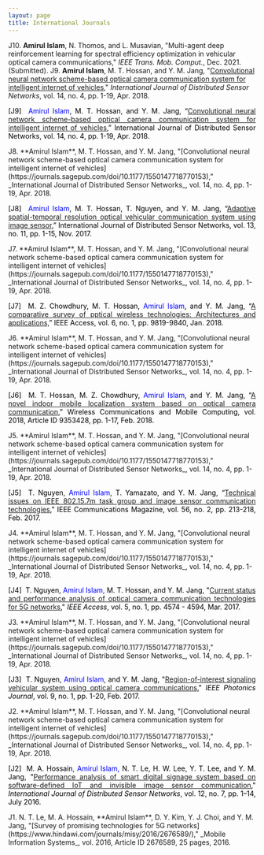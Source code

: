 ```yaml
---
layout: page
title: International Journals
---
```

 J10. **Amirul Islam**, N. Thomos, and L. Musavian, "Multi-agent deep reinforcement learning for spectral efficiency optimization in vehicular optical camera communications," _IEEE Trans. Mob. Comput._, Dec. 2021. (Submitted).
J9. **Amirul Islam**, M. T. Hossan, and Y. M. Jang, "[Convolutional neural network scheme-based optical camera communication system for intelligent internet of vehicles](https://journals.sagepub.com/doi/10.1177/1550147718770153)," _International Journal of Distributed Sensor Networks_, vol. 14, no. 4, pp. 1-19, Apr. 2018.
<p style="text-align: justify;"><span style="color: #000000;"><span style="color: #0000ff;"><span style="color: #000000;">[J9]</span>  Amirul Islam</span>, M. T. Hossan, and Y. M. Jang, “<a href="https://journals.sagepub.com/doi/10.1177/1550147718770153" target="_blank" rel="noopener">Convolutional neural network scheme-based optical camera communication system for intelligent internet of vehicles</a></span><span style="color: #000000;">,” International Journal of Distributed Sensor Networks, vol. 14, no. 4, pp. 1-19, Apr. 2018.</span></p>
J8. **Amirul Islam**, M. T. Hossan, and Y. M. Jang, "[Convolutional neural network scheme-based optical camera communication system for intelligent internet of vehicles](https://journals.sagepub.com/doi/10.1177/1550147718770153)," _International Journal of Distributed Sensor Networks_, vol. 14, no. 4, pp. 1-19, Apr. 2018.
<p style="text-align: justify;"><span style="color: #000000;"><span style="color: #0000ff;"><span style="color: #000000;">[J8] </span> Amirul Islam</span>, M. T. Hossan, T. Nguyen, and Y. M. Jang, “<a href="https://journals.sagepub.com/doi/full/10.1177/1550147717743698" target="_blank" rel="noopener">Adaptive spatial-temporal resolution optical vehicular communication system using image sensor</a>,” </span><span style="color: #000000;">International Journal of Distributed Sensor Networks, vol. 13, no. 11, pp. 1-15, Nov. 2017.</span></p>
J7. **Amirul Islam**, M. T. Hossan, and Y. M. Jang, "[Convolutional neural network scheme-based optical camera communication system for intelligent internet of vehicles](https://journals.sagepub.com/doi/10.1177/1550147718770153)," _International Journal of Distributed Sensor Networks_, vol. 14, no. 4, pp. 1-19, Apr. 2018.
<p style="text-align: justify;"><span style="color: #000000;">[J7]  M. Z. Chowdhury, M. T. Hossan, <span style="color: #0000ff;">Amirul Islam</span>, and Y. M. Jang, “<a href="https://ieeexplore.ieee.org/stamp/stamp.jsp?arnumber=8259465" target="_blank" rel="noopener">A comparative survey of pptical wireless technologies: Architectures and applications,</a></span><span style="color: #000000;">” IEEE </span><span style="color: #000000;">Access, vol. 6, no. 1, pp. 9819-9840, Jan. 2018. </span></p>
J6. **Amirul Islam**, M. T. Hossan, and Y. M. Jang, "[Convolutional neural network scheme-based optical camera communication system for intelligent internet of vehicles](https://journals.sagepub.com/doi/10.1177/1550147718770153)," _International Journal of Distributed Sensor Networks_, vol. 14, no. 4, pp. 1-19, Apr. 2018.
<p style="text-align: justify;"><span style="color: #000000;">[J6]  </span><span style="color: #000000;">M. T. Hossan, M. Z. Chowdhury, <span style="color: #0000ff;">Amirul Islam</span>, and Y. M. Jang, “<a href="https://www.hindawi.com/journals/wcmc/2018/9353428/" target="_blank" rel="noopener">A novel indoor mobile localization system based on optical camera communication</a></span><span style="color: #000000;">,” </span><span style="color: #000000;">Wireless Communications and Mobile Computing, vol. 2018, Article ID 9353428, pp. 1-17, Feb. 2018. </span></p>
J5. **Amirul Islam**, M. T. Hossan, and Y. M. Jang, "[Convolutional neural network scheme-based optical camera communication system for intelligent internet of vehicles](https://journals.sagepub.com/doi/10.1177/1550147718770153)," _International Journal of Distributed Sensor Networks_, vol. 14, no. 4, pp. 1-19, Apr. 2018.
<p style="text-align: justify;"><span style="color: #000000;">[J5]  T. Nguyen, <span style="color: #0000ff;">Amirul Islam</span>, T. Yamazato, and Y. M. Jang, “<a href="https://ieeexplore.ieee.org/document/8291141" target="_blank" rel="noopener">Technical issues on IEEE 802.15.7m task group and image sensor communication technologies</a></span><span style="color: #000000;">,” </span><span style="color: #000000;">IEEE Communications Magazine, vol. 56, no. 2, pp. 213-218, Feb. 2017.</span></p>
J4. **Amirul Islam**, M. T. Hossan, and Y. M. Jang, "[Convolutional neural network scheme-based optical camera communication system for intelligent internet of vehicles](https://journals.sagepub.com/doi/10.1177/1550147718770153)," _International Journal of Distributed Sensor Networks_, vol. 14, no. 4, pp. 1-19, Apr. 2018.
<p style="text-align: justify;"><span style="color: #000000;">[J4]  T. Nguyen, </span><span style="color: #0000ff;">Amirul Islam,</span><span style="text-align: justify; color: var(--color-text);"> </span><span style="color: #000000;">M. T. Hossan, and Y. M. Jang, "<a href="https://ieeexplore.ieee.org/document/7890427" target="_blank" rel="noopener">Current status and performance analysis of optical camera communication technologies for 5G networks</a>," <em>IEEE Access</em>, vol. 5, no. 1, pp. 4574 - 4594, Mar. 2017.</span></p>
J3. **Amirul Islam**, M. T. Hossan, and Y. M. Jang, "[Convolutional neural network scheme-based optical camera communication system for intelligent internet of vehicles](https://journals.sagepub.com/doi/10.1177/1550147718770153)," _International Journal of Distributed Sensor Networks_, vol. 14, no. 4, pp. 1-19, Apr. 2018.
<p style="text-align: justify;"><span style="color: #000000;">[J3]  T. Nguyen,</span> <span style="color: #0000ff;">Amirul Islam</span>, <span style="color: #000000;">and Y. M. Jang, "<a href="https://ieeexplore.ieee.org/document/7801077" target="_blank" rel="noopener">Region-of-interest signaling vehicular system using optical camera communications</a>," <i>IEEE Photonics Journal</i>, vol. 9, no. 1, pp. 1-20, Feb. 2017. </span></p>
J2. **Amirul Islam**, M. T. Hossan, and Y. M. Jang, "[Convolutional neural network scheme-based optical camera communication system for intelligent internet of vehicles](https://journals.sagepub.com/doi/10.1177/1550147718770153)," _International Journal of Distributed Sensor Networks_, vol. 14, no. 4, pp. 1-19, Apr. 2018.
<p style="text-align: justify;"><span style="color: #000000;">[J2]  M. A. Hossain</span>,<span style="color: #0000ff;"> Amirul Islam,</span> <span style="color: #000000;">N. T. Le, H. W. Lee, Y. T. Lee, and Y. M. Jang, "<a href="https://journals.sagepub.com/doi/10.1177/1550147716657926" target="_blank" rel="noopener">Performance analysis of smart digital signage system based on software-defined IoT and invisible image sensor communication</a>," <em>International Journal of Distributed Sensor Networks</em>, vol. 12, no. 7, pp. 1–14, July 2016. </span></p>
J1. N. T. Le, M. A. Hossain, **Amirul Islam**, D. Y. Kim, Y. J. Choi, and Y. M. Jang, "[Survey of promising technologies for 5G networks](https://www.hindawi.com/journals/misy/2016/2676589/)," _Mobile Information Systems_, vol. 2016, Article ID 2676589, 25 pages, 2016.
